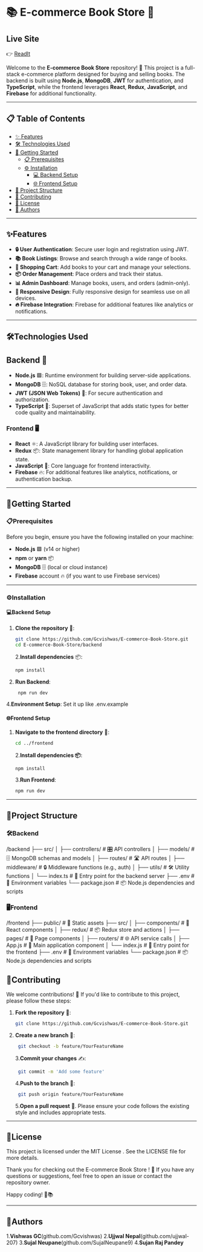 # 📚 E-commerce Book Store 🛒
## Live Site
👉 [ReadIt](https://readit-lime.vercel.app/)


Welcome to the **E-commerce Book Store** repository! 🎉 This project is a full-stack e-commerce platform designed for buying and selling books. The backend is built using **Node.js**, **MongoDB**, **JWT** for authentication, and **TypeScript**, while the frontend leverages **React**, **Redux**, **JavaScript**, and **Firebase** for additional functionality.

---

## 📋 Table of Contents

- [✨ Features](#features)
- [🛠️ Technologies Used](#technologies-used)
- [🚀 Getting Started](#getting-started)
  - [📋 Prerequisites](#prerequisites)
  - [⚙️ Installation](#installation)
    - [💻 Backend Setup](#backend-setup)
    - [🌐 Frontend Setup](#frontend-setup)
- [📂 Project Structure](#project-structure)
- [🤝 Contributing](#contributing)
- [📜 License](#license)
- [👤 Authors](#authors)


---

## ✨Features 

- **🔒 User Authentication**: Secure user login and registration using JWT.
- **📚 Book Listings**: Browse and search through a wide range of books.
- **🛒 Shopping Cart**: Add books to your cart and manage your selections.
- **📦 Order Management**: Place orders and track their status.
- **📊 Admin Dashboard**: Manage books, users, and orders (admin-only).
- **📱 Responsive Design**: Fully responsive design for seamless use on all devices.
- **🔥 Firebase Integration**: Firebase for additional features like analytics or notifications.

---


## 🛠️Technologies Used


## Backend 🔧

- **Node.js** 🟩: Runtime environment for building server-side applications.
- **MongoDB** 🗄️: NoSQL database for storing book, user, and order data.
- **JWT (JSON Web Tokens)** 🔑: For secure authentication and authorization.
- **TypeScript** 📝: Superset of JavaScript that adds static types for better code quality and maintainability.

### Frontend 🖥️

- **React** ⚛️: A JavaScript library for building user interfaces.
- **Redux** 📦: State management library for handling global application state.
- **JavaScript** 🌟: Core language for frontend interactivity.
- **Firebase** 🔥: For additional features like analytics, notifications, or authentication backup.

---

## 🚀Getting Started

### 📋Prerequisites

Before you begin, ensure you have the following installed on your machine:

- **Node.js** 🟩 (v14 or higher)
- **npm** or **yarn** 📦
- **MongoDB** 🗄️ (local or cloud instance)
- **Firebase** account 🔥 (if you want to use Firebase services)

---

### ⚙️Installation

#### 💻Backend Setup

1. **Clone the repository** 📂:

   ```bash
   git clone https://github.com/Gcvishwas/E-commerce-Book-Store.git
   cd E-commerce-Book-Store/backend
   ```

   2.**Install dependencies** 📦:

   ```bash
   npm install
   ```

2. **Run Backend**:

   ```bash
    npm run dev
   ```

4.**Environment Setup**:
Set it up like .env.example

#### 🌐Frontend Setup

1. **Navigate to the frontend directory** 📂:

   ```bash
   cd ../frontend
   ```

   2.**Install dependencies 📦**:

   ```bash
   npm install
   ```

   3.**Run Frontend**:

   ```bash
   npm run dev
   ```

---

## 📂Project Structure

### 🛠️Backend

/backend
├── src/
│ ├── controllers/ # 🎛️ API controllers
│ ├── models/ # 🗄️ MongoDB schemas and models
│ ├── routes/ # 🛣️ API routes
│ ├── middleware/ # 🔒 Middleware functions (e.g., auth)
│ ├── utils/ # 🛠️ Utility functions
│ └── index.ts # 🚀 Entry point for the backend server
├── .env # 📝 Environment variables
└── package.json # 📦 Node.js dependencies and scripts

### 🖥️Frontend

/frontend
├── public/ # 📁 Static assets
├── src/
│ ├── components/ # 🧩 React components
│ ├── redux/ # 📦 Redux store and actions
│ ├── pages/ # 📄 Page components
│ ├── routers/ # 🌐 API service calls
│ ├── App.js # 🌟 Main application component
│ └── index.js # 🚀 Entry point for the frontend
├── .env # 📝 Environment variables
└── package.json # 📦 Node.js dependencies and scripts

## 🤝Contributing

We welcome contributions! 🙌 If you'd like to contribute to this project, please follow these steps:

1. **Fork the repository** 🍴:

   ```bash
   git clone https://github.com/Gcvishwas/E-commerce-Book-Store.git
   ```

2. **Create a new branch** 🌿:

   ```bash
    git checkout -b feature/YourFeatureName
   ```

   3.**Commit your changes** ✍️:

   ```bash
    git commit -m 'Add some feature'
   ```

   4.**Push to the branch** 🚀:

   ```bash
    git push origin feature/YourFeatureName
   ```

   5.**Open a pull request** 🎉.
   Please ensure your code follows the existing style and includes appropriate tests.

---

## 📜License

This project is licensed under the MIT License . See the LICENSE file for more details.

Thank you for checking out the E-commerce Book Store ! 🙏 If you have any questions or suggestions, feel free to open an issue or contact the repository owner.

Happy coding! 🚀📚

---

## 👤Authors

1.**Vishwas GC**(github.com/Gcvishwas) 2.**Ujjwal Nepal**(github.com/ujjwal-207) 3.**Sujal Neupane**(github.com/SujalNeupane9) 4.**Sujan Raj Pandey**
